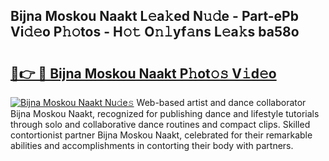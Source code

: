 ## Bijna Moskou Naakt L𝚎a𝚔ed N𝚞𝚍e - Part-ePb Vi𝚍𝚎o P𝚑𝚘tos - H𝚘𝚝 O𝚗𝚕yf𝚊ns L𝚎a𝚔s ba58o

# <h2><a href="http://kf8e4kk.oniu.top/?m=Bijna+Moskou+Naakt">🔗👉 🔴 Bijna Moskou Naakt P𝚑ot𝚘𝚜 V𝚒d𝚎o</a></h2>

[![Bijna Moskou Naakt Nu𝚍e𝚜](https://i.imgur.com/0qMVB7G.gif)](http://kf8e4kk.oniu.top/?m=Bijna+Moskou+Naakt)
Web-based artist and dance collaborator Bijna Moskou Naakt, recognized for publishing dance and lifestyle tutorials through solo and collaborative dance routines and compact clips. Skilled contortionist partner Bijna Moskou Naakt, celebrated for their remarkable abilities and accomplishments in contorting their body with partners.  
